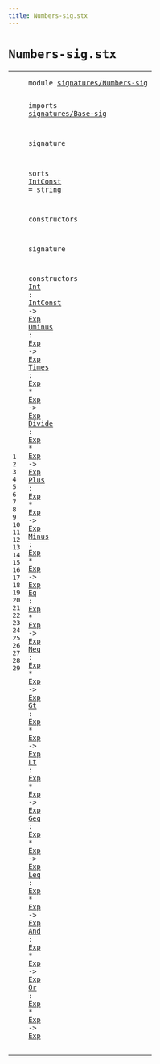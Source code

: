 ```yaml
---
title: Numbers-sig.stx
---
```


# `Numbers-sig.stx`



[pdmosses/metaborg-tiger/org.metaborg.lang.tiger.statix/src-gen/statix/signatures/Numbers-sig.stx]: https://github.com/pdmosses/metaborg-tiger/blob/master/org.metaborg.lang.tiger.statix/src-gen/statix/signatures/Numbers-sig.stx "The source file on GitHub"

<div class="stx"><table class="highlighttable"><tbody><tr><td class="linenos"><div class="linenodiv"><pre><span></span>1
2
3
4
5
6
7
8
9
10
11
12
13
14
15
16
17
18
19
20
21
22
23
24
25
26
27
28
29
</pre></div></td>
<td class="code"><pre><code><span class="keyword">module</span> <a href="../Tiger-sig.stx#signatures/Numbers-sig_221_243" id="signatures/Numbers-sig_7_29" title="Referenced at ../Tiger-sig.stx line 11">signatures/Numbers-sig</a>

<span class="keyword">imports</span>
  <a href="../Base-sig.stx#signatures/Base-sig_7_26" id="signatures/Base-sig_41_60" title="Defined at ../Base-sig.stx line 1">signatures/Base-sig</a>

<span class="keyword">signature</span>

  <span class="keyword">sorts</span>
    <a href="#IntConst_156_164" id="IntConst_85_93" title="Referenced at line 16">IntConst</a> = <span class="keyword">string</span>

  <span class="keyword">constructors</span>

<span class="keyword">signature</span>

  <span class="keyword">constructors</span>
    <a href="../../../../trans/static-semantics.stx#Int_8550_8553" id="Int_150_153" title="Referenced at ../../../../trans/static-semantics.stx line 366">Int</a> : <a href="#IntConst_85_93" id="IntConst_156_164" title="Defined at line 9">IntConst</a> -&gt; <a href="../Base-sig.stx#Exp_68_71" id="Exp_168_171" title="Defined at ../Base-sig.stx line 9">Exp</a>
    <a href="../../../../trans/static-semantics.stx#Uminus_8622_8628" id="Uminus_176_182" title="Referenced at ../../../../trans/static-semantics.stx line 371">Uminus</a> : <a href="../Base-sig.stx#Exp_68_71" id="Exp_185_188" title="Defined at ../Base-sig.stx line 9">Exp</a> -&gt; <a href="../Base-sig.stx#Exp_68_71" id="Exp_192_195" title="Defined at ../Base-sig.stx line 9">Exp</a>
    <a href="../../../../trans/static-semantics.stx#Times_8795_8800" id="Times_200_205" title="Referenced at ../../../../trans/static-semantics.stx line 378">Times</a> : <a href="../Base-sig.stx#Exp_68_71" id="Exp_208_211" title="Defined at ../Base-sig.stx line 9">Exp</a> * <a href="../Base-sig.stx#Exp_68_71" id="Exp_214_217" title="Defined at ../Base-sig.stx line 9">Exp</a> -&gt; <a href="../Base-sig.stx#Exp_68_71" id="Exp_221_224" title="Defined at ../Base-sig.stx line 9">Exp</a>
    <a href="../../../../trans/static-semantics.stx#Divide_8690_8696" id="Divide_229_235" title="Referenced at ../../../../trans/static-semantics.stx line 374">Divide</a> : <a href="../Base-sig.stx#Exp_68_71" id="Exp_238_241" title="Defined at ../Base-sig.stx line 9">Exp</a> * <a href="../Base-sig.stx#Exp_68_71" id="Exp_244_247" title="Defined at ../Base-sig.stx line 9">Exp</a> -&gt; <a href="../Base-sig.stx#Exp_68_71" id="Exp_251_254" title="Defined at ../Base-sig.stx line 9">Exp</a>
    <a href="../../../../trans/static-semantics.stx#Plus_9003_9007" id="Plus_259_263" title="Referenced at ../../../../trans/static-semantics.stx line 386">Plus</a> : <a href="../Base-sig.stx#Exp_68_71" id="Exp_266_269" title="Defined at ../Base-sig.stx line 9">Exp</a> * <a href="../Base-sig.stx#Exp_68_71" id="Exp_272_275" title="Defined at ../Base-sig.stx line 9">Exp</a> -&gt; <a href="../Base-sig.stx#Exp_68_71" id="Exp_279_282" title="Defined at ../Base-sig.stx line 9">Exp</a>
    <a href="../../../../trans/static-semantics.stx#Minus_8899_8904" id="Minus_287_292" title="Referenced at ../../../../trans/static-semantics.stx line 382">Minus</a> : <a href="../Base-sig.stx#Exp_68_71" id="Exp_295_298" title="Defined at ../Base-sig.stx line 9">Exp</a> * <a href="../Base-sig.stx#Exp_68_71" id="Exp_301_304" title="Defined at ../Base-sig.stx line 9">Exp</a> -&gt; <a href="../Base-sig.stx#Exp_68_71" id="Exp_308_311" title="Defined at ../Base-sig.stx line 9">Exp</a>
    <a href="../../../../trans/static-semantics.stx#Eq_9106_9108" id="Eq_316_318" title="Referenced at ../../../../trans/static-semantics.stx line 390">Eq</a> : <a href="../Base-sig.stx#Exp_68_71" id="Exp_321_324" title="Defined at ../Base-sig.stx line 9">Exp</a> * <a href="../Base-sig.stx#Exp_68_71" id="Exp_327_330" title="Defined at ../Base-sig.stx line 9">Exp</a> -&gt; <a href="../Base-sig.stx#Exp_68_71" id="Exp_334_337" title="Defined at ../Base-sig.stx line 9">Exp</a>
    <a href="../../../../trans/static-semantics.stx#Neq_9266_9269" id="Neq_342_345" title="Referenced at ../../../../trans/static-semantics.stx line 396">Neq</a> : <a href="../Base-sig.stx#Exp_68_71" id="Exp_348_351" title="Defined at ../Base-sig.stx line 9">Exp</a> * <a href="../Base-sig.stx#Exp_68_71" id="Exp_354_357" title="Defined at ../Base-sig.stx line 9">Exp</a> -&gt; <a href="../Base-sig.stx#Exp_68_71" id="Exp_361_364" title="Defined at ../Base-sig.stx line 9">Exp</a>
    <a href="../../../../trans/static-semantics.stx#Gt_9428_9430" id="Gt_369_371" title="Referenced at ../../../../trans/static-semantics.stx line 402">Gt</a> : <a href="../Base-sig.stx#Exp_68_71" id="Exp_374_377" title="Defined at ../Base-sig.stx line 9">Exp</a> * <a href="../Base-sig.stx#Exp_68_71" id="Exp_380_383" title="Defined at ../Base-sig.stx line 9">Exp</a> -&gt; <a href="../Base-sig.stx#Exp_68_71" id="Exp_387_390" title="Defined at ../Base-sig.stx line 9">Exp</a>
    <a href="../../../../trans/static-semantics.stx#Lt_9571_9573" id="Lt_395_397" title="Referenced at ../../../../trans/static-semantics.stx line 407">Lt</a> : <a href="../Base-sig.stx#Exp_68_71" id="Exp_400_403" title="Defined at ../Base-sig.stx line 9">Exp</a> * <a href="../Base-sig.stx#Exp_68_71" id="Exp_406_409" title="Defined at ../Base-sig.stx line 9">Exp</a> -&gt; <a href="../Base-sig.stx#Exp_68_71" id="Exp_413_416" title="Defined at ../Base-sig.stx line 9">Exp</a>
    <a href="../../../../trans/static-semantics.stx#Geq_9672_9675" id="Geq_421_424" title="Referenced at ../../../../trans/static-semantics.stx line 411">Geq</a> : <a href="../Base-sig.stx#Exp_68_71" id="Exp_427_430" title="Defined at ../Base-sig.stx line 9">Exp</a> * <a href="../Base-sig.stx#Exp_68_71" id="Exp_433_436" title="Defined at ../Base-sig.stx line 9">Exp</a> -&gt; <a href="../Base-sig.stx#Exp_68_71" id="Exp_440_443" title="Defined at ../Base-sig.stx line 9">Exp</a>
    <a href="../../../../trans/static-semantics.stx#Leq_9774_9777" id="Leq_448_451" title="Referenced at ../../../../trans/static-semantics.stx line 415">Leq</a> : <a href="../Base-sig.stx#Exp_68_71" id="Exp_454_457" title="Defined at ../Base-sig.stx line 9">Exp</a> * <a href="../Base-sig.stx#Exp_68_71" id="Exp_460_463" title="Defined at ../Base-sig.stx line 9">Exp</a> -&gt; <a href="../Base-sig.stx#Exp_68_71" id="Exp_467_470" title="Defined at ../Base-sig.stx line 9">Exp</a>
    <a href="../../../../trans/static-semantics.stx#And_9977_9980" id="And_475_478" title="Referenced at ../../../../trans/static-semantics.stx line 423">And</a> : <a href="../Base-sig.stx#Exp_68_71" id="Exp_481_484" title="Defined at ../Base-sig.stx line 9">Exp</a> * <a href="../Base-sig.stx#Exp_68_71" id="Exp_487_490" title="Defined at ../Base-sig.stx line 9">Exp</a> -&gt; <a href="../Base-sig.stx#Exp_68_71" id="Exp_494_497" title="Defined at ../Base-sig.stx line 9">Exp</a>
    <a href="../../../../trans/static-semantics.stx#Or_9876_9878" id="Or_502_504" title="Referenced at ../../../../trans/static-semantics.stx line 419">Or</a> : <a href="../Base-sig.stx#Exp_68_71" id="Exp_507_510" title="Defined at ../Base-sig.stx line 9">Exp</a> * <a href="../Base-sig.stx#Exp_68_71" id="Exp_513_516" title="Defined at ../Base-sig.stx line 9">Exp</a> -&gt; <a href="../Base-sig.stx#Exp_68_71" id="Exp_520_523" title="Defined at ../Base-sig.stx line 9">Exp</a>
</code></pre></td></tr></tbody></table></div>